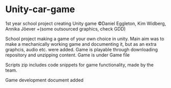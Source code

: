 # Unity-car-game
1st year school project creating Unity game ©Daniel Eggleton, Kim Widberg,  Annika Jõever +(some outsourced graphics, check GDD)

School project making a game of your own choice in unity. Main aim was to make a mechanically working game and documenting it, but as an extra graphcis, audio etc. were added.
Game is playable through downloading repository and unzipping content. Game is under Game file

Scripts zip includes code snippets for game functionality, made by the team. 

Game development document added
